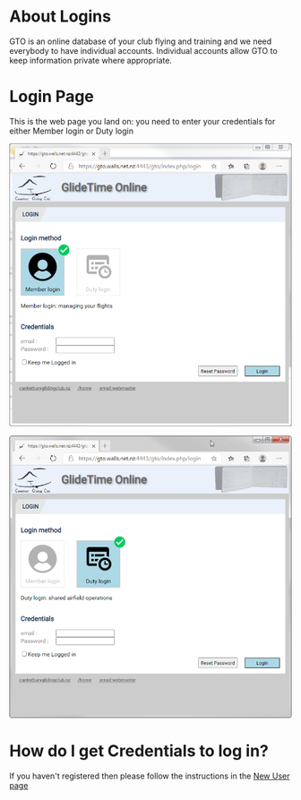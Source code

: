 # About Logins
GTO is an online database of your club flying and training and we need everybody to have individual accounts. Individual accounts allow GTO to keep information private where appropriate.

# Login Page
This is the web page you land on: you need to enter your credentials for either Member login or Duty login

![GTO Member Login](../images/GTO_Login_Member.png)

![GTO Duty Login](../images/GTO_Login_Duty.png)

# How do I get Credentials to log in?
If you haven't registered then please follow the instructions in the [New User page](./New_user)